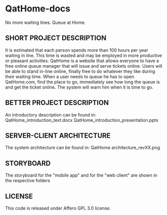 # QatHome-docs
No more waiting lines. Queue at Home.


## SHORT PROJECT DESCRIPTION
It is estimated that each person spends more than 100 hours per year waiting in line. This time is wasted and may be employed in more productive or pleasant activities.
QatHome is a website that allows everyone to have a free online queue manager that will issue and serve tickets online. Users will be able to stand in-line online, finally free to do whatever they like during their waiting time. When a user needs to queue he has to open QatHome.com, find the place to go, immediately see how long the queue is and get the ticket online. The system will warn him when it is time to go. 

## BETTER PROJECT DESCRIPTION
An introductory description can be found in:
QatHome_introduction_text.docx
QatHome_introduction_presentation.pptx

## SERVER-CLIENT ARCHITECTURE
The system architecture can be found in:
QatHome architecture_revXX.png

## STORYBOARD
The storyboard for the "mobile app" and for the "web client" are shown in the respective folders

## LICENSE
This code is released under Affero GPL 3.0 license. 
